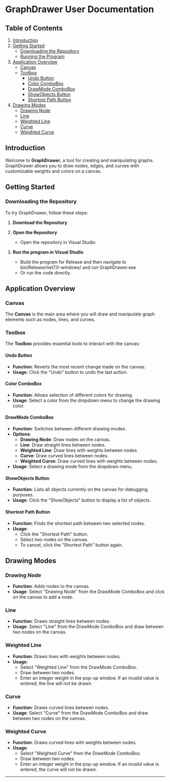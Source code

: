 # GraphDrawer User Documentation

## Table of Contents

1. [Introduction](#introduction)
2. [Getting Started](#getting-started)
    - [Downloading the Repository](#downloading-the-repository)
    - [Running the Program](#running-the-program)
3. [Application Overview](#application-overview)
    - [Canvas](#canvas)
    - [Toolbox](#toolbox)
        - [Undo Button](#undo-button)
        - [Color ComboBox](#color-combobox)
        - [DrawMode ComboBox](#drawmode-combobox)
        - [ShowObjects Button](#showobjects-button)
        - [Shortest Path Button](#shortest-path-button)
4. [Drawing Modes](#drawing-modes)
    - [Drawing Node](#drawing-node)
    - [Line](#line)
    - [Weighted Line](#weighted-line)
    - [Curve](#curve)
    - [Weighted Curve](#weighted-curve)

## Introduction

Welcome to **GraphDrawer**, a tool for creating and manipulating graphs. GraphDrawer allows you to draw nodes, edges, and curves with customizable weights and colors on a canvas.

## Getting Started

### Downloading the Repository

To try GraphDrawer, follow these steps:

1. **Download the Repository**

2. **Open the Repository**
    - Open the repository in Visual Studio

2. **Run the program in Visual Studio**
    - Build the program for Release and then navigate to bin/Release/net7.0-windows/ and run GraphDrawer.exe
    - Or run the code directly.

## Application Overview

### Canvas

The **Canvas** is the main area where you will draw and manipulate graph elements such as nodes, lines, and curves.

### Toolbox

The **Toolbox** provides essential tools to interact with the canvas:

#### Undo Button

- **Function**: Reverts the most recent change made on the canvas.
- **Usage**: Click the "Undo" button to undo the last action.

#### Color ComboBox

- **Function**: Allows selection of different colors for drawing.
- **Usage**: Select a color from the dropdown menu to change the drawing color.

#### DrawMode ComboBox

- **Function**: Switches between different drawing modes.
- **Options**:
    - **Drawing Node**: Draw nodes on the canvas.
    - **Line**: Draw straight lines between nodes.
    - **Weighted Line**: Draw lines with weights between nodes.
    - **Curve**: Draw curved lines between nodes.
    - **Weighted Curve**: Draw curved lines with weights between nodes.
- **Usage**: Select a drawing mode from the dropdown menu.

#### ShowObjects Button

- **Function**: Lists all objects currently on the canvas for debugging purposes.
- **Usage**: Click the "ShowObjects" button to display a list of objects.

#### Shortest Path Button

- **Function**: Finds the shortest path between two selected nodes.
- **Usage**:
    - Click the "Shortest Path" button.
    - Select two nodes on the canvas.
    - To cancel, click the "Shortest Path" button again.

## Drawing Modes

### Drawing Node

- **Function**: Adds nodes to the canvas.
- **Usage**: Select "Drawing Node" from the DrawMode ComboBox and click on the canvas to add a node.

### Line

- **Function**: Draws straight lines between nodes.
- **Usage**: Select "Line" from the DrawMode ComboBox and draw between two nodes on the canvas.

### Weighted Line

- **Function**: Draws lines with weights between nodes.
- **Usage**:
    - Select "Weighted Line" from the DrawMode ComboBox.
    - Draw between two nodes.
    - Enter an integer weight in the pop-up window. If an invalid value is entered, the line will not be drawn.

### Curve

- **Function**: Draws curved lines between nodes.
- **Usage**: Select "Curve" from the DrawMode ComboBox and draw between two nodes on the canvas.

### Weighted Curve

- **Function**: Draws curved lines with weights between nodes.
- **Usage**:
    - Select "Weighted Curve" from the DrawMode ComboBox.
    - Draw between two nodes.
    - Enter an integer weight in the pop-up window. If an invalid value is entered, the curve will not be drawn.

---
